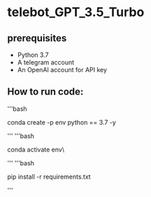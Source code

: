 # telebot_GPT_3.5_Turbo

## prerequisites

- Python 3.7
- A telegram account
- An OpenAI account for API key 


## How to run code:

'''bash 

conda create -p env python == 3.7 -y

'''
'''bash

conda activate env\

'''
'''bash

pip install -r requirements.txt

'''
